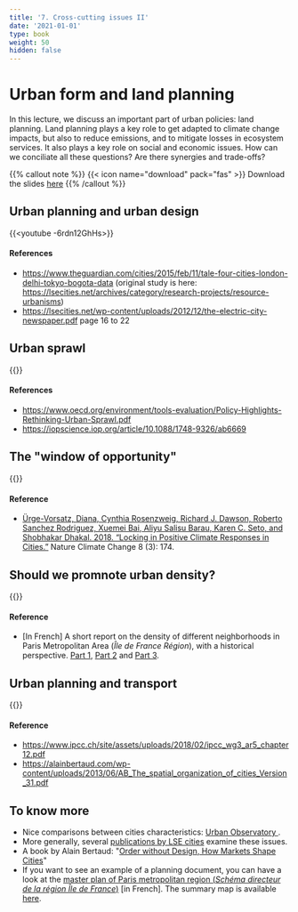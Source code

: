 ```yaml
---
title: '7. Cross-cutting issues II'
date: '2021-01-01'
type: book
weight: 50
hidden: false
---
```

# Urban form and land planning

<!--more-->

In this lecture, we discuss an important part of urban policies: land planning. Land planning plays a key role to get adapted to climate change impacts, but also to reduce emissions, and to mitigate  losses in ecosystem services. It also plays a key role on social and economic issues. How can we conciliate all these questions? Are there synergies and trade-offs?

{{% callout note %}}
{{< icon name="download" pack="fas" >}} Download the slides [here](http://www.centre-cired.fr/wp-content/uploads/2021/10/city-shape.pdf)
{{% /callout %}}

## Urban planning and urban design
{{<youtube -6rdn12GhHs>}}
 
#### References
- https://www.theguardian.com/cities/2015/feb/11/tale-four-cities-london-delhi-tokyo-bogota-data (original study is here: https://lsecities.net/archives/category/research-projects/resource-urbanisms)
- https://lsecities.net/wp-content/uploads/2012/12/the-electric-city-newspaper.pdf page 16 to 22
## Urban sprawl
{{<youtube arituuEJf0c>}}
 
#### References
- https://www.oecd.org/environment/tools-evaluation/Policy-Highlights-Rethinking-Urban-Sprawl.pdf
- https://iopscience.iop.org/article/10.1088/1748-9326/ab6669
 
## The "window of opportunity"
{{<youtube eLAMx6VZdbk>}}
 
#### Reference
- [Ürge-Vorsatz, Diana, Cynthia Rosenzweig, Richard J. Dawson, Roberto Sanchez Rodriguez, Xuemei Bai, Aliyu Salisu Barau, Karen C. Seto, and Shobhakar Dhakal. 2018. “Locking in Positive Climate Responses in Cities.”](https://www.researchgate.net/profile/Aliyu-Salisu-Barau/publication/323427221_Locking_in_positive_climate_responses_in_cities/links/5aa01278a6fdcc22e2cc659e/Locking-in-positive-climate-responses-in-cities.pdf) Nature Climate Change 8 (3): 174.

## Should we promnote urban density?

{{<youtube XQaBm00ZHHc>}}

#### Reference
- [In French] A short report on the density of different neighborhoods in Paris Metropolitan Area (*Île de France Région*), with a historical perspective. [Part 1](https://www.institutparisregion.fr/nos-travaux/publications/apprehender-la-densite-1/), [Part 2](https://www.institutparisregion.fr/nos-travaux/publications/apprehender-la-densite-2/) and [Part 3](https://www.institutparisregion.fr/nos-travaux/publications/apprehender-la-densite-3/).
 
## Urban planning and transport

{{<youtube OqR8cY3BPJ4>}}
 
#### Reference
- https://www.ipcc.ch/site/assets/uploads/2018/02/ipcc_wg3_ar5_chapter12.pdf
- https://alainbertaud.com/wp-content/uploads/2013/06/AB_The_spatial_organization_of_cities_Version_31.pdf

## To know more
- Nice comparisons between cities characteristics: [Urban Observatory ](https://www.urbanobservatory.org/compare/index.html).
- More generally, several [publications by LSE cities](https://www.lse.ac.uk/Cities/publications) examine these issues.
- A book by Alain Bertaud: "[Order without Design, How Markets Shape Cities](https://mitpress.mit.edu/books/order-without-design)"
- If you want to see an example of a planning document, you can have a look at the [master plan of Paris metropolitan region (*Schéma directeur de la région Île de France*)](https://www.institutparisregion.fr/planification/ile-de-france-2030/le-schema-directeur-de-la-region-ile-de-france-sdrif/) [in French]. The summary map is available [here](https://www.institutparisregion.fr/fileadmin/DataStorage/SavoirFaire/NosTravaux/planification/sdrif/CDGT_declinaison_HD.pdf).


